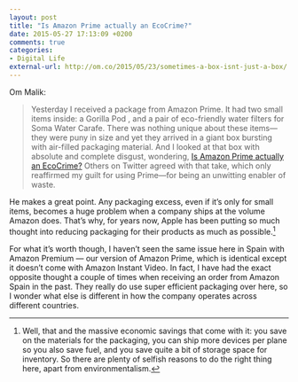 ```yaml
---
layout: post
title: "Is Amazon Prime actually an EcoCrime?"
date: 2015-05-27 17:13:09 +0200
comments: true
categories: 
- Digital Life
external-url: http://om.co/2015/05/23/sometimes-a-box-isnt-just-a-box/
---
```


Om Malik:

> Yesterday I received a package from Amazon Prime. It had two small items inside: a Gorilla Pod , and a pair of eco-friendly water filters for Soma Water Carafe. There was nothing unique about these items—they were puny in size and yet they arrived in a giant box bursting with air-filled packaging material. And I looked at that box with absolute and complete disgust, wondering, [Is Amazon Prime actually an EcoCrime?](https://twitter.com/om/status/601189500622999553) Others on Twitter agreed with that take, which only reaffirmed my guilt for using Prime—for being an unwitting enabler of waste.

He makes a great point. Any packaging excess, even if it’s only for small items, becomes a huge problem when a company ships at the volume Amazon does. That’s why, for years now, Apple has been putting so much thought into reducing packaging for their products as much as possible.[^packaging1]

[^packaging1]: Well, that and the massive economic savings that come with it: you save on the materials for the packaging, you can ship more devices per plane so you also save fuel, and you save quite a bit of storage space for inventory. So there are plenty of selfish reasons to do the right thing here, apart from environmentalism.

For what it’s worth though, I haven’t seen the same issue here in Spain with Amazon Premium — our version of Amazon Prime, which is identical except it doesn’t come with Amazon Instant Video. In fact, I have had the exact opposite thought a couple of times when receiving an order from Amazon Spain in the past. They really do use super efficient packaging over here, so I wonder what else is different in how the company operates across different countries.